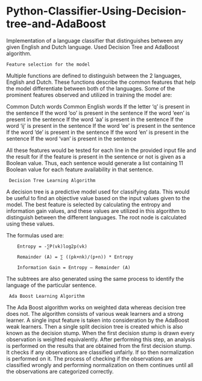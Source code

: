 # Python-Classifier-Using-Decision-tree-and-AdaBoost
Implementation of a language classifier that distinguishes between any given English and Dutch language. Used Decision Tree and AdaBoost algorithm.

	Feature selection for the model

Multiple functions are defined to distinguish between the 2 languages, English and Dutch. These functions describe the common features that help the model differentiate between both of the languages. Some of the prominent features observed and utilized in training the model are: 

Common Dutch words
Common English words
If the letter ‘q’ is present in the sentence
If the word ‘oo’ is present in the sentence
If the word ‘een’ is present in the sentence
If the word ‘aa’ is present in the sentence
If the word ‘ij’ is present in the sentence
If the word ‘ee’ is present in the sentence
If the word ‘de’ is present in the sentence
If the word ‘en’ is present in the sentence
If the word ‘van’ is present in the sentence

All these features would be tested for each line in the provided input file and the result for if the feature is present in the sentence or not is given as a Boolean value. Thus, each sentence would generate a list containing 11 Boolean value for each feature availability in that sentence. 


	 Decision Tree Learning Algorithm

A decision tree is a predictive model used for classifying data. This would be useful to find an objective value based on the input values given to the model. 
The best feature is selected by calculating the entropy and information gain values, and these values are utilized in this algorithm to distinguish between the different languages. The root node is calculated using these values.

The formulas used are:

		Entropy = -∑P(vk)log2p(vk)

		Remainder (A) = ∑ ((pk+nk)/(p+n)) * Entropy

		Information Gain = Entropy – Remainder (A)


The subtrees are also generated using the same process to identify the language of the particular sentence.

	 Ada Boost Learning Algorithm

The Ada Boost algorithm works on weighted data whereas decision tree does not.
The algorithm consists of various weak learners and a strong learner. A single input feature is taken into consideration by the AdaBoost weak learners. Then a single split decision tree is created which is also known as the decision stump. When the first decision stump is drawn every observation is weighted equivalently. After performing this step, an analysis is performed on the results that are obtained from the first decision stump. It checks if any observations are classified unfairly. If so then normalization is performed on it. The process of checking if the observations are classified wrongly and performing normalization on them continues until all the observations are categorized correctly.
